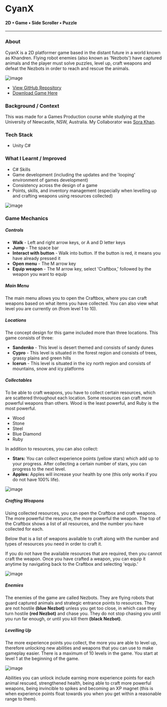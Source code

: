 # CyanX
#### 2D • Game • Side Scroller • Puzzle
<hr>

### **About**

<div class="pb-3"></div>

CyanX is a 2D platformer game based in the distant future in a world known as Khandren. Flying robot enemies (also known as 'Nezbots') have captured animals and the player must solve puzzles, level up, craft weapons and defeat the Nezbots in order to reach and rescue the animals. 
  
<!-- ----------- Image ----------- -->
<div class="image-container">
  <img src="./assets/portfolio/images/cyanX/map.png" loading="lazy" alt="image" class="image-75">
</div>
<!-- ----------------------------- -->


<div class="pb-3"></div>

* <a class="cyanLink" href="https://github.com/vondreii/CyanX">View GitHub Repository</a>
* <a class="cyanLink" href="./assets/portfolio/downloads/CyanX.zip">Download Game Here</a>
  
<div class="pb-3"></div>

### **Background / Context**

<div class="pb-3"></div>

This was made for a Games Production course while studying at the University of Newcastle, NSW, Australia. My Collaborator was <a class="cyanLink" href="https://www.sorakhan.com/">Sora Khan</a>. 

<div class="pb-3"></div>

### **Tech Stack**

<div class="pb-3"></div>

* Unity C#

<div class="pb-3"></div>

### **What I Learnt / Improved**

<div class="pb-3"></div>

* C# Skills
* Game development (including the updates and the 'looping' environment of games development) 
* Consistency across the design of a game
* Points, skills, and inventory management (especially when levelling up and crafting weapons using resources collected)

<!-- ----------- Image ----------- -->
<div class="image-container">
  <img src="./assets/portfolio/images/cyanX/4.jpg" loading="lazy" alt="image" class="image-75">
</div>
<!-- ----------------------------- -->

<div class="pb-3"></div>

### **Game Mechanics**

<div class="pb-3"></div>

##### **Controls**
	
<div class="pb-3"></div>

* **Walk** - Left and right arrow keys, or A and D letter keys
* **Jump** - The space bar
* **Interact with button** - Walk into button. If the button is red, it means you have already pressed it
* **Open menu** - The M arrow key
* **Equip weapon** - The M arrow key, select 'Craftbox,' followed by the weapon you want to equip

<div class="pb-3"></div>

##### **Main Menu**

<div class="pb-3"></div>

The main menu allows you to open the Craftbox, where you can craft weapons based on what items you have collected. You can also view what level you are currently on (from level 1 to 10).

<div class="pb-3"></div>

##### **Locations**

<div class="pb-3"></div>

The concept design for this game included more than three locations. This game consists of three:

<div class="pb-3"></div>

* **Sandenko** - This level is desert themed and consists of sandy dunes
* **Cypro** - This level is situated in the forest region and consists of trees, grassy plains and green hills
* **Icerun** - This level is situated in the icy north region and consists of mountains, snow and icy platforms

<div class="pb-3"></div>

##### **Collectables**

<div class="pb-3"></div>

To be able to craft weapons, you have to collect certain resources, which are scattered throughout each location. Some resources can craft more powerful weapons than others. Wood is the least powerful, and Ruby is the most powerful.

<div class="pb-3"></div>

* Wood
* Stone
* Steel
* Blue Diamond
* Ruby

<div class="pb-3"></div>

In addition to resources, you can also collect:

<div class="pb-3"></div>

<ul>
  <li><b>Stars:</b> You can collect experience points (yellow stars) which add up to your progress. After collecting a certain number of stars, you can progress to the next level.</li>
  <li><b>Apples:</b> Apples will increase your health by one (this only works if you do not have 100% life).</li>
</ul>
   
<div class="pb-3"></div>

<!-- ----------- Image ----------- -->   
<div class="image-container">
  <img src="./assets/portfolio/images/cyanX/1.png" loading="lazy" alt="image" class="image-75"/> 
</div>
<!-- ----------------------------- -->

<div class="pb-3"></div>

##### **Crafting Weapons**

<div class="pb-3"></div>

Using collected resources, you can open the Craftbox and craft weapons. The more powerful the resource, the more powerful the weapon. The top of the Craftbox shows a list of all resources, and the number you have collected for each. 

<div class="pb-3"></div>

Below that is a list of weapons available to craft along with the number and types of resources you need in order to craft it.

<div class="pb-3"></div>

If you do not have the available resources that are required, then you cannot craft the weapon. 
Once you have crafted a weapon, you can equip it anytime by navigating back to the Craftbox and selecting 'equip.'
  
<div class="pb-3"></div>

<!-- ----------- Image ----------- --> 
<div class="image-container">
  <img src="./assets/portfolio/images/cyanX/2.jpg" loading="lazy" alt="image" class="image-75"/> 
</div>
<!-- ----------------------------- -->

<div class="pb-3"></div>

##### **Enemies**

<div class="pb-3"></div>

The enemies of the game are called Nezbots. They are flying robots that guard captured animals and strategic entrance points to resources. 
They are not hostile <b>(blue Nezbot)</b> unless you get too close, in which case they turn hostile <b>(red Nezbot)</b> and chase you. 
They do not stop chasing you until you run far enough, or until you kill them <b>(black Nezbot)</b>.

<div class="pb-3"></div>

##### **Levelling Up**

<div class="pb-3"></div>

The more experience points you collect, the more you are able to level up, therefore unlocking new abilities and weapons that you can use to make gameplay easier. There is a maximum of 10 levels in the game. You start at level 1 at the beginning of the game.

<div class="pb-3"></div>

<!-- ----------- Image ----------- --> 
<div class="image-container">
	<img src="./assets/portfolio/images/cyanX/3.jpg" loading="lazy" alt="image" class="image-75">
</div>
<!-- ----------------------------- -->

<div class="pb-3"></div>

Abilities you can unlock include earning more experience points for each animal rescued, strengthened health, 
being able to craft more powerful weapons, being invincible to spikes and becoming an XP magnet (this is when experience points float towards you when you get within a reasonable range to them).

<div class="pb-3"></div>